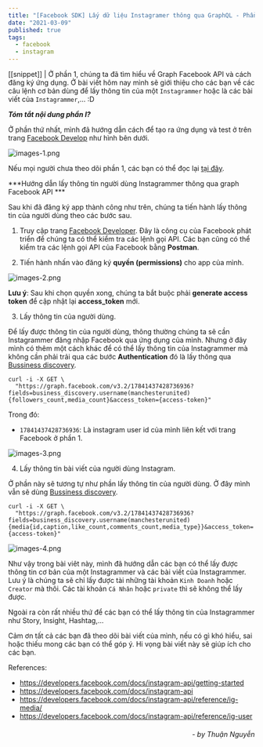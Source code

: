 ```yaml
---
title: "[Facebook SDK] Lấy dữ liệu Instagramer thông qua GraphQL - Phần 2"
date: "2021-03-09"
published: true
tags:
  - facebook
  - instagram
---
```


[[snippet]]
| Ở phần 1, chúng ta đã tìm hiểu về Graph Facebook API và cách đăng ký ứng dụng. Ở bài viết hôm nay mình sẽ giới thiệu cho các bạn về các câu lệnh cơ bản dùng để lấy thông tin của một `Instagrammer` hoặc là các bài viết của `Instagrammer`,... :D

***Tóm tắt nội dung phần I?***

Ở phần thứ nhất, mình đã hướng dẫn cách để tạo ra ứng dụng và test ở trên trang [Facebook Develop](https://developers.facebook.com/) như hình bên dưới.

![images-1.png](/images-1.png)

Nếu mọi người chưa theo dõi phần 1, các bạn có thể đọc lại [tại đây](https://blog.tomosia.com/facebook-graph-facebook-api-phan-1/).

***Hướng dẫn lấy thông tin người dùng Instagrammer thông qua graph Facebook API ***

Sau khi đã đăng ký app thành công như trên, chúng ta tiến hành lấy thông tin của người dùng theo các bước sau.
  1. Truy cập trang [Facebook Developer](https://developers.facebook.com/tools/explorer). Đây là công cụ của Facebook phát triển để chúng ta có thể kiểm tra các lệnh gọi API. Các bạn cũng có thể kiểm tra các lệnh gọi API của Facebook bằng __Postman__.


  2. Tiến hành nhấn vào đăng ký __quyền (permissions)__ cho app của mình.

  ![images-2.png](/images-2.png)

  __Lưu ý__: Sau khi chọn quyền xong, chúng ta bắt buộc phải __generate access token__ để cập nhật lại __access_token__ mới.

  3. Lấy thông tin của người dùng.

  Để lấy được thông tin của người dùng, thông thường chúng ta sẽ cần Instagrammer đăng nhập Facebook qua ứng dụng của mình. Nhưng ở đây mình có thêm một cách khác để có thể lấy thông tin của Instagrammer mà không cần phải trải qua các bước __Authentication__ đó là lấy thông qua [Bussiness discovery](https://developers.facebook.com/docs/instagram-api/guides/business-discovery/).

  ```
  curl -i -X GET \
    "https://graph.facebook.com/v3.2/17841437428736936?fields=business_discovery.username(manchesterunited){followers_count,media_count}&access_token={access-token}"
  ```

  Trong đó:
  - `17841437428736936`: Là instagram user id của mình liên kết với trang Facebook ở phần 1.

  ![images-3.png](/images-3.png)<br>

  4. Lấy thông tin bài viết của người dùng Instagram.

  Ở phần này sẽ tương tự như phần lấy thông tin của người dùng. Ở đây mình vẫn sẽ dùng [Bussiness discovery](https://developers.facebook.com/docs/instagram-api/guides/business-discovery/).

  ```
  curl -i -X GET \
    "https://graph.facebook.com/v3.2/17841437428736936?fields=business_discovery.username(manchesterunited){media{id,caption,like_count,comments_count,media_type}}&access_token={access-token}"
  ```

  ![images-4.png](/images-4.png)<br>

Như vậy trong bài viêt này, mình đã hướng dẫn các bạn có thể lấy được thông tin cơ bản của một Instagrammer và các bài viết của Instagrammer. Lưu ý là chúng ta sẽ chỉ lấy được tài những tài khoản `Kinh Doanh` hoặc `Creator` mà thôi. Các tài khoản `Cá Nhân` hoặc `private` thì sẽ không thể lấy được.

Ngoài ra còn rất nhiều thứ để các bạn có thể lấy thông tin của Instagrammer như Story, Insight, Hashtag,...

Cảm ơn tất cả các bạn đã theo dõi bài viết của mình, nếu có gì khó hiểu, sai hoặc thiếu mong các bạn có thể góp ý. Hi vọng bài viết này sẽ giúp ích cho các bạn.

References:
- https://developers.facebook.com/docs/instagram-api/getting-started
- https://developers.facebook.com/docs/instagram-api
- https://developers.facebook.com/docs/instagram-api/reference/ig-media/
- https://developers.facebook.com/docs/instagram-api/reference/ig-user

######                    *<div style="text-align: right"> - by Thuận Nguyễn </div>*
